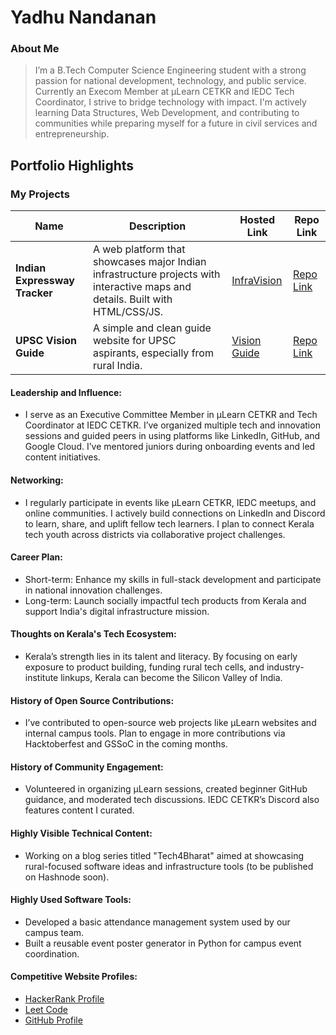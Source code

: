 # Yadhu Nandanan

### About Me

> I’m a B.Tech Computer Science Engineering student with a strong passion for national development, technology, and public service. Currently an Execom Member at µLearn CETKR and IEDC Tech Coordinator, I strive to bridge technology with impact. I'm actively learning Data Structures, Web Development, and contributing to communities while preparing myself for a future in civil services and entrepreneurship.

## Portfolio Highlights

### My Projects

| Name                | Description                                                               | Hosted Link                              | Repo Link                                                      |
|---------------------|---------------------------------------------------------------------------|------------------------------------------|----------------------------------------------------------------|
| **Indian Expressway Tracker**  | A web platform that showcases major Indian infrastructure projects with interactive maps and details. Built with HTML/CSS/JS. | [InfraVision](https://example.vercel.app) | [Repo Link]([https://github.com/yourusername/infravision-bharat](https://github.com/helloyadhunandanan/indian-expressway-tracker)) |
| **UPSC Vision Guide** | A simple and clean guide website for UPSC aspirants, especially from rural India. | [Vision Guide](https://example.vercel.app) | [Repo Link]([https://github.com/yourusername/upsc-guide](https://github.com/helloyadhunandanan/logicians)) |

#### Leadership and Influence:

- I serve as an Executive Committee Member in µLearn CETKR and Tech Coordinator at IEDC CETKR. I’ve organized multiple tech and innovation sessions and guided peers in using platforms like LinkedIn, GitHub, and Google Cloud. I’ve mentored juniors during onboarding events and led content initiatives.

#### Networking:

- I regularly participate in events like µLearn CETKR, IEDC meetups, and online communities. I actively build connections on LinkedIn and Discord to learn, share, and uplift fellow tech learners. I plan to connect Kerala tech youth across districts via collaborative project challenges.

#### Career Plan:

- Short-term: Enhance my skills in full-stack development and participate in national innovation challenges.
- Long-term: Launch socially impactful tech products from Kerala and support India's digital infrastructure mission.

#### Thoughts on Kerala's Tech Ecosystem:

- Kerala’s strength lies in its talent and literacy. By focusing on early exposure to product building, funding rural tech cells, and industry-institute linkups, Kerala can become the Silicon Valley of India.

#### History of Open Source Contributions:

- I’ve contributed to open-source web projects like µLearn websites and internal campus tools. Plan to engage in more contributions via Hacktoberfest and GSSoC in the coming months.

#### History of Community Engagement:

- Volunteered in organizing µLearn sessions, created beginner GitHub guidance, and moderated tech discussions. IEDC CETKR’s Discord also features content I curated.

#### Highly Visible Technical Content:

- Working on a blog series titled "Tech4Bharat" aimed at showcasing rural-focused software ideas and infrastructure tools (to be published on Hashnode soon).

#### Highly Used Software Tools:

- Developed a basic attendance management system used by our campus team.
- Built a reusable event poster generator in Python for campus event coordination.

#### Competitive Website Profiles:

- [HackerRank Profile](https://www.hackerrank.com/yourprofile)
- [Leet Code](https://leetcode.com/u/helloyadhunandanan/)
- [GitHub Profile](https://github.com/helloyadhunandanan)


